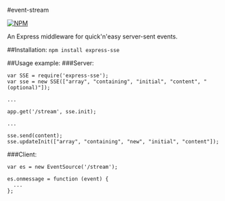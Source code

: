 #event-stream

[![NPM](https://nodei.co/npm/express-sse.png?downloads=true)](https://nodei.co/npm/express-sse/)

An Express middleware for quick'n'easy server-sent events.

##Installation:
`npm install express-sse`

##Usage example:
###Server:
```
var SSE = require('express-sse');
var sse = new SSE(["array", "containing", "initial", "content", "(optional)"]);

...

app.get('/stream', sse.init);

...

sse.send(content);
sse.updateInit(["array", "containing", "new", "initial", "content"]);
```

###Client:
```
var es = new EventSource('/stream');

es.onmessage = function (event) {
  ...
};
```
